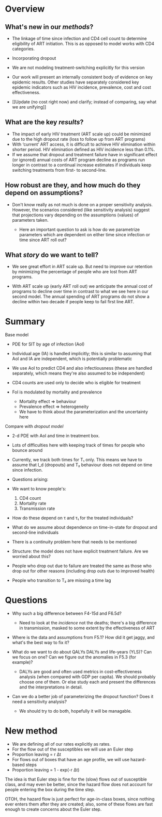 Overview
========

What's new in our _methods_?
----------------------------

* The linkage of time since infection and CD4 cell count to determine eligibility of ART initiation. This is as opposed to model works with CD4 categories. 
* Incorporating dropout 
 * We are not modeling treatment-switching explicitly for this version

* Our work will present an internally consistent body of evidence on key epidemic results. Other studies have separately considered key epidemic indicators such as HIV incidence, prevalence, cost and cost effectiveness.
 * [[Update (no cost right now) and clarify; instead of comparing, say what we are unifying]]

What are the key _results_?
---------------------------

* The impact of early HIV treatment (ART scale up) could be minimized due to the high dropout rate (loss to follow up from ART programs)
* With ‘current’ ART access, it is difficult to achieve HIV elimination within shorter period. HIV elimination defined as HIV incidence less than 0.1%.
* If we assume that dropout and treatment failure have in significant effect (or ignored) annual costs of ART program decline as programs run longer in contrast to a continual increase estimates if individuals keep switching treatments from first- to second-line.

How robust are they, and how much do they depend on assumptions?
----------------------------------------------------------------
  
* Don't know really as not much is done on a proper sensitivity analysis. However, the scenarios considered (like sensitivity analysis) suggest that projections vary depending on the assumptions (values) of parameters taken. 
	
	* Here an important question to ask is how do we parametrize parameters which are dependent on either time since infection or time since ART roll out? 
	
What _story_ do we want to tell?
--------------------------------

* We see great effort in ART scale up. But need to improve our retention by minimizing the percentage of people who are lost from ART programs. 

* With ART scale up (early ART roll out) we anticipate the annual cost of programs to decline over time in contrast to what we see here in our second model. The annual spending of ART programs do not show a decline within two decade if people keep to fail first line ART.

Summary
=======

Base model

* PDE for SIT by age of infection (AoI)
 * Individual age (IA) is handled implicitly; this is similar to assuming that AoI and IA are independent, which is potentially problematic
 * We use AoI to predict CD4 and also infectiousness (these are handled separately, which means they're also assumed to be independent)
 * CD4 counts are used only to decide who is eligible for treatment

* FoI is modulated by mortality and prevalence
  * Mortality effect ⇒ behaviour
  * Prevalence effect ⇒ heterogeneity
  * We have to think about the parameterization and the uncertainty here

Compare with _dropout model_

* 2-d PDE with AoI and time in treatment box.
 * Lots of difficulties here with keeping track of times for people who bounce around
 * Currently, we track both times for T₁ only. This means we have to assume that I_d (dropouts) and T₂ behaviour does not depend on time since infection.

* Questions arising:
 * We want to know people's:
    1. CD4 count
  	2. Mortality rate
	3. Transmission rate
 * How do these depend on τ and τ₁ for the treated individuals? 
 * What do we assume about dependence on time-in-state for dropout and second-line individuals
  * There is a continuity problem here that needs to be mentioned

* Structure: the model does not have explicit treatment failure. Are we worried about this?
 * People who drop out due to failure are treated the same as those who drop out for other reasons (including drop outs due to improved health)
 * People who transition to T₂ are missing a time lag

Questions
=========

* Why such a big difference between F4-15d and F6.5d?
 	* Need to look at the _incidence_ not the deaths; there's a big difference in transmission, masked to some extent by the effectiveness of ART

* Where is the data and assumptions from F5.1? How did it get jaggy, and what's the best way to fix it?

* What do we want to do about QALYs DALYs and life-years (YLS)? Can we focus on one? Can we figure out the anomalies in F5.3 (for example)?
	* DALYs are good and often used metrics in cost-effectiveness analysis (when compared with GDP per capita). We should probably choose one of them. Or else study each and present the differences and the interpretations in detail.
* Can we do a better job of parameterizing the dropout function? Does it need a sensitivity analysis?
	* We should try to do both, hopefully it will be managable. 

New method
==========

* We are defining all of our rates explicitly as rates.
* For the flow out of the susceptibles we will use an Euler step
 * Proportion leaving = r Δt
* For flows out of boxes that have an age profile, we will use hazard-based steps
 * Proportion leaving = 1 - exp(-r Δt)

The idea is that Euler step is fine for the (slow) flows out of susceptible class, and may even be better, since the hazard flow does not account for people entering the box during the time step.

OTOH, the hazard flow is just perfect for age-in-class boxes, since nothing ever enters them after they are created; also, some of these flows are fast enough to create concerns about the Euler step.
